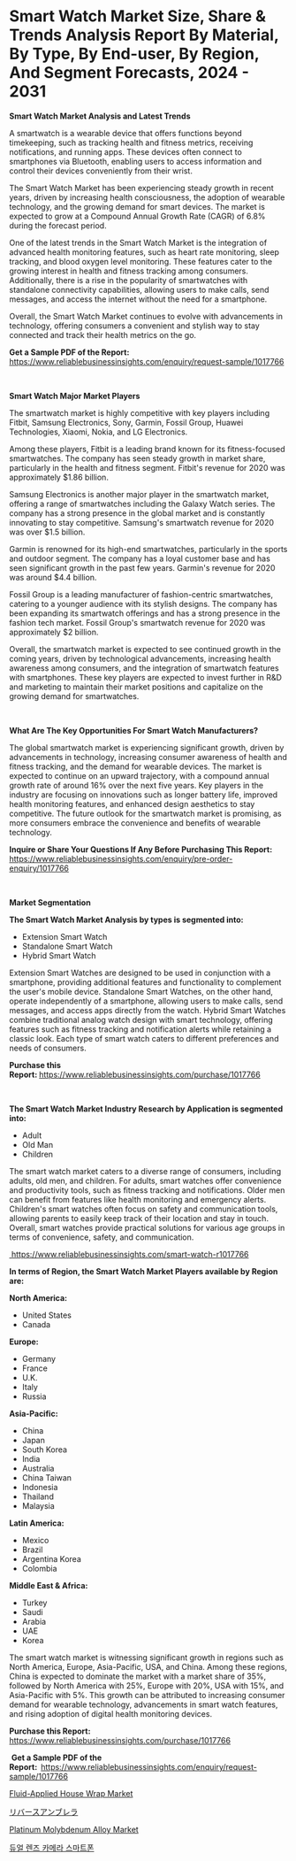 <p><h1>Smart Watch Market Size, Share & Trends Analysis Report By Material, By Type, By End-user, By Region, And Segment Forecasts, 2024 - 2031</h1></p><p><strong>Smart Watch Market Analysis and Latest Trends</strong></p>
<p><p>A smartwatch is a wearable device that offers functions beyond timekeeping, such as tracking health and fitness metrics, receiving notifications, and running apps. These devices often connect to smartphones via Bluetooth, enabling users to access information and control their devices conveniently from their wrist.</p><p>The Smart Watch Market has been experiencing steady growth in recent years, driven by increasing health consciousness, the adoption of wearable technology, and the growing demand for smart devices. The market is expected to grow at a Compound Annual Growth Rate (CAGR) of 6.8% during the forecast period.</p><p>One of the latest trends in the Smart Watch Market is the integration of advanced health monitoring features, such as heart rate monitoring, sleep tracking, and blood oxygen level monitoring. These features cater to the growing interest in health and fitness tracking among consumers. Additionally, there is a rise in the popularity of smartwatches with standalone connectivity capabilities, allowing users to make calls, send messages, and access the internet without the need for a smartphone.</p><p>Overall, the Smart Watch Market continues to evolve with advancements in technology, offering consumers a convenient and stylish way to stay connected and track their health metrics on the go.</p></p>
<p><strong>Get a Sample PDF of the Report:&nbsp;</strong> <a href="https://www.reliablebusinessinsights.com/enquiry/request-sample/1017766">https://www.reliablebusinessinsights.com/enquiry/request-sample/1017766</a></p>
<p>&nbsp;</p>
<p><strong>Smart Watch Major Market Players</strong></p>
<p><p>The smartwatch market is highly competitive with key players including Fitbit, Samsung Electronics, Sony, Garmin, Fossil Group, Huawei Technologies, Xiaomi, Nokia, and LG Electronics. </p><p>Among these players, Fitbit is a leading brand known for its fitness-focused smartwatches. The company has seen steady growth in market share, particularly in the health and fitness segment. Fitbit's revenue for 2020 was approximately $1.86 billion.</p><p>Samsung Electronics is another major player in the smartwatch market, offering a range of smartwatches including the Galaxy Watch series. The company has a strong presence in the global market and is constantly innovating to stay competitive. Samsung's smartwatch revenue for 2020 was over $1.5 billion.</p><p>Garmin is renowned for its high-end smartwatches, particularly in the sports and outdoor segment. The company has a loyal customer base and has seen significant growth in the past few years. Garmin's revenue for 2020 was around $4.4 billion.</p><p>Fossil Group is a leading manufacturer of fashion-centric smartwatches, catering to a younger audience with its stylish designs. The company has been expanding its smartwatch offerings and has a strong presence in the fashion tech market. Fossil Group's smartwatch revenue for 2020 was approximately $2 billion.</p><p>Overall, the smartwatch market is expected to see continued growth in the coming years, driven by technological advancements, increasing health awareness among consumers, and the integration of smartwatch features with smartphones. These key players are expected to invest further in R&D and marketing to maintain their market positions and capitalize on the growing demand for smartwatches.</p></p>
<p>&nbsp;</p>
<p><strong>What Are The Key Opportunities For Smart Watch Manufacturers?</strong></p>
<p><p>The global smartwatch market is experiencing significant growth, driven by advancements in technology, increasing consumer awareness of health and fitness tracking, and the demand for wearable devices. The market is expected to continue on an upward trajectory, with a compound annual growth rate of around 16% over the next five years. Key players in the industry are focusing on innovations such as longer battery life, improved health monitoring features, and enhanced design aesthetics to stay competitive. The future outlook for the smartwatch market is promising, as more consumers embrace the convenience and benefits of wearable technology.</p></p>
<p><strong>Inquire or Share Your Questions If Any Before Purchasing This Report:</strong> <a href="https://www.reliablebusinessinsights.com/enquiry/pre-order-enquiry/1017766">https://www.reliablebusinessinsights.com/enquiry/pre-order-enquiry/1017766</a></p>
<p>&nbsp;</p>
<p><strong>Market Segmentation</strong></p>
<p><strong>The Smart Watch Market Analysis by types is segmented into:</strong></p>
<p><ul><li>Extension Smart Watch</li><li>Standalone Smart Watch</li><li>Hybrid Smart Watch</li></ul></p>
<p><p>Extension Smart Watches are designed to be used in conjunction with a smartphone, providing additional features and functionality to complement the user's mobile device. Standalone Smart Watches, on the other hand, operate independently of a smartphone, allowing users to make calls, send messages, and access apps directly from the watch. Hybrid Smart Watches combine traditional analog watch design with smart technology, offering features such as fitness tracking and notification alerts while retaining a classic look. Each type of smart watch caters to different preferences and needs of consumers.</p></p>
<p><strong>Purchase this Report:&nbsp;</strong><a href="https://www.reliablebusinessinsights.com/purchase/1017766">https://www.reliablebusinessinsights.com/purchase/1017766</a></p>
<p>&nbsp;</p>
<p><strong>The Smart Watch Market Industry Research by Application is segmented into:</strong></p>
<p><ul><li>Adult</li><li>Old Man</li><li>Children</li></ul></p>
<p><p>The smart watch market caters to a diverse range of consumers, including adults, old men, and children. For adults, smart watches offer convenience and productivity tools, such as fitness tracking and notifications. Older men can benefit from features like health monitoring and emergency alerts. Children's smart watches often focus on safety and communication tools, allowing parents to easily keep track of their location and stay in touch. Overall, smart watches provide practical solutions for various age groups in terms of convenience, safety, and communication.</p></p>
<p><a href="https://www.reliablebusinessinsights.com/smart-watch-r1017766">&nbsp;https://www.reliablebusinessinsights.com/smart-watch-r1017766</a></p>
<p><strong>In terms of Region, the Smart Watch Market Players available by Region are:</strong></p>
<p>
    <p> <strong> North America: </strong>
        <ul>
            <li>United States</li>
            <li>Canada</li>
        </ul>
        </p> 
    <p> <strong> Europe: </strong>
        <ul>
            <li>Germany</li>
            <li>France</li>
            <li>U.K.</li>
            <li>Italy</li>
            <li>Russia</li>
        </ul>
        </p> 
    <p> <strong> Asia-Pacific: </strong>
        <ul>
            <li>China</li>
            <li>Japan</li>
            <li>South Korea</li>
            <li>India</li>
            <li>Australia</li>
            <li>China Taiwan</li>
            <li>Indonesia</li>
            <li>Thailand</li>
            <li>Malaysia</li>
        </ul>
        </p> 
    <p> <strong> Latin America: </strong>
        <ul>
            <li>Mexico</li>
            <li>Brazil</li>
            <li>Argentina Korea</li>
            <li>Colombia</li>
        </ul>
        </p> 
    <p> <strong> Middle East & Africa: </strong>
        <ul>
            <li>Turkey</li>
            <li>Saudi</li>
            <li>Arabia</li>
            <li>UAE</li>
            <li>Korea</li>
        </ul>
    </p>
    </p>
<p><p>The smart watch market is witnessing significant growth in regions such as North America, Europe, Asia-Pacific, USA, and China. Among these regions, China is expected to dominate the market with a market share of 35%, followed by North America with 25%, Europe with 20%, USA with 15%, and Asia-Pacific with 5%. This growth can be attributed to increasing consumer demand for wearable technology, advancements in smart watch features, and rising adoption of digital health monitoring devices.</p></p>
<p><strong>Purchase this Report: </strong><a href="https://www.reliablebusinessinsights.com/purchase/1017766">https://www.reliablebusinessinsights.com/purchase/1017766</a></p>
<p>&nbsp;<strong>Get a Sample PDF of the Report:&nbsp;&nbsp;</strong><a href="https://www.reliablebusinessinsights.com/enquiry/request-sample/1017766">https://www.reliablebusinessinsights.com/enquiry/request-sample/1017766</a></p>
<p><strong></strong></p>
<p><p><a href="https://www.linkedin.com/pulse/evaluating-global-fluid-applied-house-wrap-market-trends-growth-1khgf?trackingId=4RoAWmcCiZe8fnoh1DvgMQ%3D%3D">Fluid-Applied House Wrap Market</a></p><p><a href="https://github.com/mohamedbakry57/Market-Research-Report-List-5/blob/main/60142406405.md">リバースアンブレラ</a></p><p><a href="https://www.linkedin.com/pulse/global-platinum-molybdenum-alloy-market-sector-types-applications-585of?trackingId=BWX7g7TqUpoTcbrMHhaWEg%3D%3D">Platinum Molybdenum Alloy Market</a></p><p><a href="https://github.com/laholand/Market-Research-Report-List-5/blob/main/894091911033.md">듀얼 렌즈 카메라 스마트폰</a></p></p>